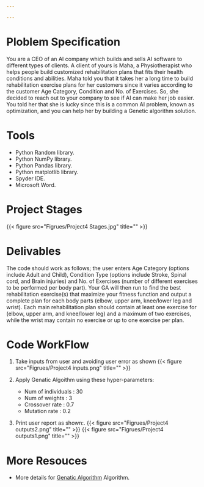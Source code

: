 ```yaml
---

---
```

# Ploblem Specification
You are a CEO of an AI company which builds and sells AI software to different types of clients. A client of yours is Maha, a Physiotherapist who helps people build customized rehabilitation plans that fits their health conditions and abilities. Maha told you that it takes her a long time to build rehabilitation exercise plans for her customers since it varies according to the customer Age Category, Condition and No. of Exercises. So, she decided to reach out to your company to see if AI can make her job easier. You told her that she is lucky since this is a common AI problem, known as optimization, and you can help her by building a Genetic algorithm solution.

# Tools

* Python Random library.
* Python NumPy library.
* Python Pandas library.
* Python matplotlib library.
* Spyder IDE.
* Microsoft Word.

# Project Stages
{{< figure src="Figrues/Project4 Stages.jpg" title="" >}}

# Delivables

The code should work as follows; the user enters Age Category (options include Adult and Child), Condition Type (options include Stroke, Spinal cord, and Brain injuries) and No. of Exercises (number of different exercises to be performed per body part). Your GA will then run to find the best rehabilitation exercise(s) that maximize your fitness function and output a complete plan for each body parts (elbow, upper arm, knee/lower leg and wrist). Each main rehabilitation plan should contain at least one exercise for (elbow, upper arm, and knee/lower leg) and a maximum of two exercises, while the wrist may contain no exercise or up to one exercise per plan.

# Code WorkFlow

1. Take inputs from user and avoiding user error as shown
{{< figure src="Figrues/Project4 inputs.png" title="" >}}

2. Apply Genatic Algoithm using these hyper-parameters:

	* Num of individuals :	30
	* Num of weights :	 3
	* Crossover rate :	0.7
	* Mutation rate : 	0.2

4. Print user report as shown:. 
{{< figure src="Figrues/Project4 outputs2.png" title="" >}}
{{< figure src="Figrues/Project4 outputs1.png" title="" >}}
# More Resouces

* More details for [Genatic Algorithm](https://www.mygreatlearning.com/blog/introduction-to-genetic-algorithm/) Algorithm.
